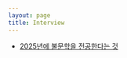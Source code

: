 ```yaml
---
layout: page
title: Interview
--- 
```

- [2025년에 불문학을 전공한다는 것](#being-a-french-literature-major-in2025)
